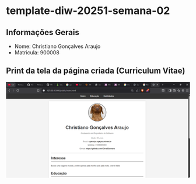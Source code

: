 # template-diw-20251-semana-02

## Informações Gerais
- Nome: Christiano Gonçalves Araujo 
- Matricula: 900008

## Print da tela da página criada (Curriculum Vitae)
![Print da](Print.png)

